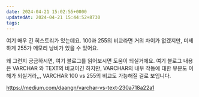 ```yaml
---
date: 2024-04-21 15:02:55+0000
updatedAt: 2024-04-21 15:44:52+8730
tags: 
---
```

여기 매우 긴 히스토리가 있는데요. 
100과 255의 비교라면 거의 차이가 없겠지만, 미세하게 255가 메모리 낭비가 있을 수 있어요.

왜 그런지 궁금하시면, 여기 블로그를 읽어보시면 도움이 되실거에요. 여기 블로그 내용은 VARCHAR 와  TEXT의 비교이긴 하지만, VARCHAR의 내부 작동에 대한 부분도 이해가 되실거라,,, VARCHAR 100 vs 255의 비교도 가능해질 걸로 보입니다.

https://medium.com/daangn/varchar-vs-text-230a718a22a1